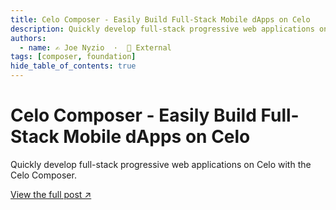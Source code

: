 ```yaml
---
title: Celo Composer - Easily Build Full-Stack Mobile dApps on Celo
description: Quickly develop full-stack progressive web applications on Celo with the Celo Composer.
authors:
  - name: ✍️ Joe Nyzio  ·  🔗 External
tags: [composer, foundation]
hide_table_of_contents: true
---
```


# Celo Composer - Easily Build Full-Stack Mobile dApps on Celo

Quickly develop full-stack progressive web applications on Celo with the Celo Composer.

[View the full post ↗️](https://medium.com/celodevelopers/build-celo-dapps-in-15-minutes-or-less-438ea954d0b1)

<!--truncate-->

